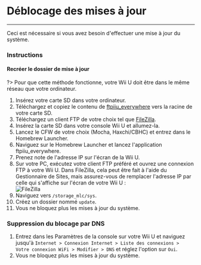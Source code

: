 # Déblocage des mises à jour
---
Ceci est nécessaire si vous avez besoin d'effectuer une mise à jour du système.

### Instructions

<!-- tabs:start -->

#### **Recréer le dossier de mise à jour**

?> Pour que cette méthode fonctionne, votre Wii U doit être dans le même réseau que votre ordinateur.
1. Insérez votre carte SD dans votre ordinateur.
1. Téléchargez et copiez le contenu de [ftpiiu_everywhere](http://wiiubru.com/appstore/zips/fpiiu-cbhc.zip) vers la racine de votre carte SD.
1. Téléchargez un client FTP de votre choix tel que [FileZilla](https://filezilla-project.org/download.php?show_all=1).
1. Insérez la carte SD dans votre console Wii U et allumez-la.
1. Lancez le CFW de votre choix (Mocha, Haxchi/CBHC) et entrez dans le Homebrew Launcher.
1. Naviguez sur le Homebrew Launcher et lancez l'application ftpiiu_everywhere.
1. Prenez note de l'adresse IP sur l'écran de la Wii U.
1. Sur votre PC, exécutez votre client FTP préféré et ouvrez une connexion FTP à votre Wii U. Dans FileZilla, cela peut être fait à l'aide du Gestionnaire de Sites, mais assurez-vous de remplacer l'adresse IP par celle qui s'affiche sur l'écran de votre Wii U : <br><img src="docs/assets/img/FTP.png" alt="FileZilla" />
1. Naviguez vers `/storage_mlc/sys`.
1. Créez un dossier nommé `update`.
1. Vous ne bloquez plus les mises à jour du système.

### **Suppression du blocage par DNS**

1. Entrez dans les Paramètres de la console sur votre Wii U et naviguez jusqu'à `Internet > Connexion Internet > Liste des connexions > ` `Votre connexion WiFi > Modifier > DNS` et réglez l'option sur `Oui`.
1. Vous ne bloquez plus les mises à jour du système.

<!-- tabs:end -->